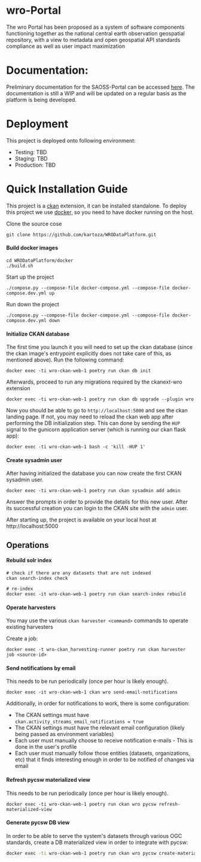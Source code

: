 # wro-Portal
The wro Portal has been proposed as a system of software components functioning together as the national central earth observation geospatial repository, with a view to metadata and open geospatial API standards compliance as well as user impact maximization 

# Documentation:
Preliminary documentation for the SAOSS-Portal can be accessed [here](https://kartoza.github.io/wro-Portal/about/). The documentation is still a WIP and will be updated on a regular basis as the platform is being developed.

# Deployment
This project is deployed onto following environment:

- Testing: TBD
- Staging: TBD
- Production: TBD

# Quick Installation Guide
This project is a [ckan](https://ckan.org/) extension, it can be installed standalone. To deploy this project we use  [docker,](http://docker.com/) so you need to have docker running on the host.

Clone the source cose
```
git clone https://github.com/kartoza/WRODataPlatform.git
```

#### Build docker images

```
cd WRODataPlatform/docker
./build.sh
```

Start up the project

```
./compose.py --compose-file docker-compose.yml --compose-file docker-compose.dev.yml up
```

Run down the project 

```
./compose.py --compose-file docker-compose.yml --compose-file docker-compose.dev.yml down
```

#### Initialize CKAN database

The first time you launch it you will need to set up the ckan database (since
the ckan image's entrypoint explicitly does not take care of this, as
mentioned above). Run the following command:

```
docker exec -ti wro-ckan-web-1 poetry run ckan db init
```

Afterwards, proceed to run any migrations required by the ckanext-wro extension

```
docker exec -ti wro-ckan-web-1 poetry run ckan db upgrade --plugin wro
```

Now you should be able to go to `http://localhost:5000` and see the ckan
landing page. If not, you may need to reload the ckan web app after
performing the DB initialization step. This can done by sending the `HUP`
signal to the gunicorn application server (which is running our ckan
flask app):

```
docker exec -ti wro-ckan-web-1 bash -c 'kill -HUP 1'
```

#### Create sysadmin user

After having initialized the database you can now create the first CKAN
sysadmin user.

```
docker exec -ti wro-ckan-web-1 poetry run ckan sysadmin add admin
```

Answer the prompts in order to provide the details for this new user.
After its successful creation you can login to the CKAN site with the `admin`
user.


After starting up, the project is available on your local host at http://localhost:5000 


## Operations

#### Rebuild solr index

```
# check if there are any datasets that are not indexed
ckan search-index check

# re-index
docker exec -it wro-ckan-web-1 poetry run ckan search-index rebuild
```


#### Operate harvesters

You may use the various `ckan harvester <command>` commands to operate existing
harvesters

Create a job:

```
docker exec -t wro-ckan_harvesting-runner poetry run ckan harvester job <source-id>
```

#### Send notifications by email

This needs to be run periodically (once per hour is likely enough).

```
docker exec -it wro-ckan-web-1 ckan wro send-email-notifications
```

Additionally, in order for notifications to work, there is some configuration:

- The CKAN settings must have `ckan.activity_streams_email_notifications = true`
- The CKAN settings must have the relevant email configuration (likely being passed
  as environment variables)
- Each user must manually choose to receive notification e-mails - This is done in
  the user's profile
- Each user must manually follow those entities (datasets, organizations, etc) that
  it finds interesting enough in order to be notified of changes via email

#### Refresh pycsw materialized view

This needs to be run periodically (once per hour is likely enough).

```
docker exec -ti wro-ckan-web-1 poetry run ckan wro pycsw refresh-materialized-view
```

#### Generate pycsw DB view

In order to be able to serve the system's datasets through various OGC standards, create a DB materialized view
in order to integrate with pycsw:

```bash
docker exec -ti wro-ckan-web-1 poetry run ckan wro pycsw create-materialized-view
```
